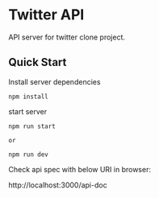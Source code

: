 # Twitter API

API server for twitter clone project.

## Quick Start
Install server dependencies
```
npm install
```
start server
```
npm run start

or

npm run dev
```
Check api spec with below URI in browser:

http://localhost:3000/api-doc